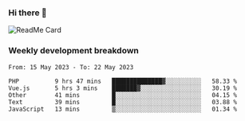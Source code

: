 ### Hi there 👋

<!--
**itzcy/itzcy** is a ✨ _special_ ✨ repository because its `README.md` (this file) appears on your GitHub profile.

Here are some ideas to get you started:

- 🔭 I’m currently working on ...
- 🌱 I’m currently learning ...
- 👯 I’m looking to collaborate on ...
- 🤔 I’m looking for help with ...
- 💬 Ask me about ...
- 📫 How to reach me: ...
- 😄 Pronouns: ...
- ⚡ Fun fact: ...
-->
![ReadMe Card](https://github-readme-stats.vercel.app/api?username=itzcy&show_icons=true&title_color=2d3198&icon_color=797cb8&text_color=24292e&bg_color=f6f8fa)

### Weekly development breakdown
<!--START_SECTION:waka-->

```text
From: 15 May 2023 - To: 22 May 2023

PHP          9 hrs 47 mins   ██████████████▓░░░░░░░░░░   58.33 %
Vue.js       5 hrs 3 mins    ███████▓░░░░░░░░░░░░░░░░░   30.19 %
Other        41 mins         █░░░░░░░░░░░░░░░░░░░░░░░░   04.15 %
Text         39 mins         █░░░░░░░░░░░░░░░░░░░░░░░░   03.88 %
JavaScript   13 mins         ▒░░░░░░░░░░░░░░░░░░░░░░░░   01.34 %
```

<!--END_SECTION:waka-->
